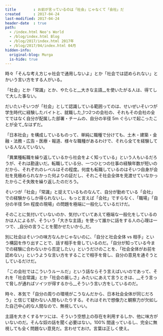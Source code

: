 ```yaml
---
title        : お前が言っているのは「社会」じゃなくて「会社」だ
created      : 2017-04-24
last-modified: 2017-04-24
header-date  : true
path:
  - /index.html Neo's World
  - /blog/index.html Blog
  - /blog/2017/index.html 2017年
  - /blog/2017/04/index.html 04月
hidden-info:
  original-blog: Murga
  is-hide: true
---
```


時々「そんな考え方じゃ社会で通用しないよ」とか「社会では認められない」とかいう言い方をする人がいる。

「社会」とか「常識」とか、やたらと__大きな主語__を使いたがる人は、得てして大した事ない。

だいたいそいつが「社会」として認識している範囲ってのは、せいぜいそいつが学生時代に経験したバイトと、就職した_1つ2つの会社の、それもその会社の全てではなく自分が配属した部署・チームの、自分の半径 5m ぐらいで起こったことが全て_なはずだ。

「日本社会」を構成しているものって、単純に職種で分けても、土木・建築・金融・法務・広告・医療・報道、様々な職種があるわけで、それら全てを経験している人なんていない。

「異業種転職を繰り返しているから社会をよく知っている」という人もいるだろうが、それは勘違いだ。転職している分、一つひとつの仕事の経験年数が短いのだから、それぞれのレベルはその程度。何度も転職しているのはそいつ自身が会社を見極められなかった何よりの証だし、それこそ社会全体を見渡せていなかったからこそ失敗を繰り返したのだろう。

そいつが「社会」「常識」と捉えているものなんて、自分が勤めている「会社」での経験からしか得られないし、もっと言えば「会社」ですらなく、「職場」「自分の半径 5m 程度の現場」の問題を極端に一般化しているだけだ。

そのことに気付いていないのか、気付いていてあえて極端な一般化をしているのかは人によるが、そういう「大きな主語」を使って誰かに話をする人の心理は一つで、_自分の言うことを聞かせたいから_だ。

別に社会はそいつの味方なんかじゃないのに、「自分と社会全体 vs 相手」という構図を作り出すことで、話す相手を脅しているのだ。「自分が知っている今までの経験に合わないから否定したい」というだけのことを、「社会全体がお前を認めない」というような言い方をすることで相手を脅し、自分の意見を通そうとしているだけだ。

「この会社ではこういうルールだ」という話ならそう言えばいいのであって、それを「社会常識」とか「社会の厳しさ」みたいにあえて言うときは、__そう言って脅しが通ればソイツが得するから__そういう言い方をしているのだ。

時々、本気で「自分の周りの環境がこうなんだから、日本社会全体が同じだろう」と信じて疑わない人間もいたりする。それはそれで想像力と観察力が欠如した自己中心的な人間なので、無視していい。

主語を大きくするヤツには、そういう空想上の存在を利用するしか、他に味方がいないのだ。そんな奴の話を聞く必要はない。100% 間違っているし、完全に無視しても全く問題ない意見だ。言わせておけ。言葉は正しく使え。
